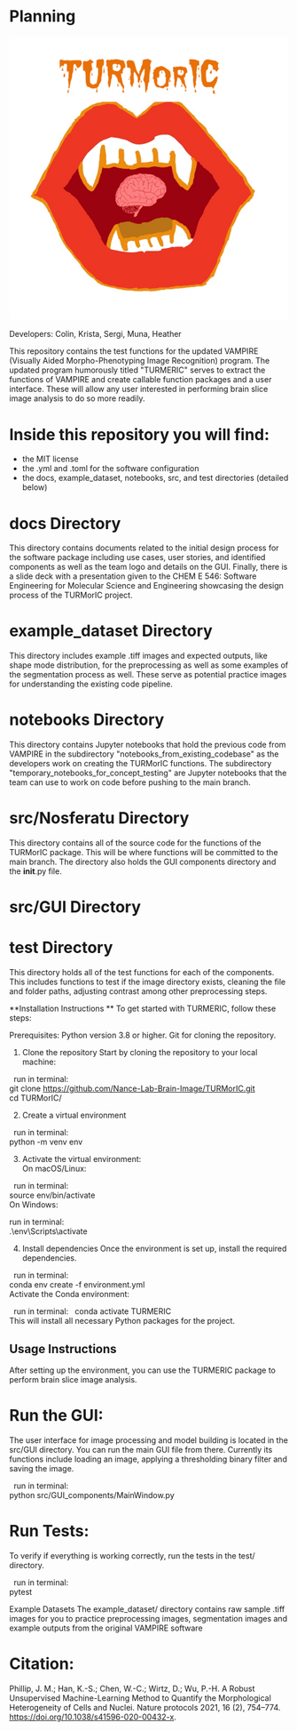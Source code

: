 # Planning

![logo](docs/TURMorIC.png)

Developers: Colin, Krista, Sergi, Muna, Heather

This repository contains the test functions for the updated VAMPIRE (Visually Aided Morpho-Phenotyping Image Recognition) program. The updated program humorously titled "TURMERIC" serves to extract the functions of VAMPIRE and create callable function packages and a user interface. These will allow any user interested in performing brain slice image analysis to do so more readily.

# Inside this repository you will find:
- the MIT license
- the .yml and .toml for the software configuration
- the docs, example_dataset, notebooks, src, and test directories (detailed below)

# docs Directory 
This directory contains documents related to the initial design process for the software package including use cases, user stories, and identified components as well as the team logo and details on the GUI. Finally, there is a slide deck with a presentation given to the CHEM E 546: Software Engineering for Molecular Science and Engineering showcasing the design process of the TURMorIC project.

# example_dataset Directory
This directory includes example .tiff images and expected outputs, like shape mode distribution, for the preprocessing as well as some examples of the segmentation process as well. These serve as potential practice images for understanding the existing code pipeline.

# notebooks Directory 
This directory contains Jupyter notebooks that hold the previous code from VAMPIRE in the subdirectory "notebooks_from_existing_codebase" as the developers work on creating the TURMorIC functions. The subdirectory "temporary_notebooks_for_concept_testing" are Jupyter notebooks that the team can use to work on code before pushing to the main branch.

# src/Nosferatu Directory 
This directory contains all of the source code for the functions of the TURMorIC package. This will be where functions will be committed to the main branch. The directory also holds the GUI components directory and the __init__.py file.
#  src/GUI Directory

# test Directory 
This directory holds all of the test functions for each of the components. This includes functions to test if the image directory exists, cleaning the file and folder paths, adjusting contrast among other preprocessing steps.

**Installation Instructions **
To get started with TURMERIC, follow these steps:

Prerequisites:
Python version 3.8 or higher.
Git for cloning the repository.

1. Clone the repository
Start by cloning the repository to your local machine:

&nbsp;
run in terminal:
&nbsp;    
git clone https://github.com/Nance-Lab-Brain-Image/TURMorIC.git
&nbsp;  
cd TURMorIC/
&nbsp;  

2. Create a virtual environment

&nbsp;
run in terminal:
&nbsp;  
python -m venv env
&nbsp;  

3. Activate the virtual environment:
&nbsp;  
On macOS/Linux:

&nbsp;
run in terminal:
&nbsp;   
source env/bin/activate
&nbsp;  
On Windows:
&nbsp;

run in terminal:
&nbsp;   
.\env\Scripts\activate
&nbsp;  

4. Install dependencies
Once the environment is set up, install the required dependencies.

&nbsp;
run in terminal:
&nbsp;  
conda env create -f environment.yml
&nbsp;  
Activate the Conda environment:  

&nbsp;
run in terminal:
&nbsp; 
conda activate TURMERIC
&nbsp;  
This will install all necessary Python packages for the project.

## **Usage Instructions**
After setting up the environment, you can use the TURMERIC package to perform brain slice image analysis.

# Run the GUI:
The user interface for image processing and model building is located in the src/GUI directory. You can run the main GUI file from there. Currently its functions include loading an image, applying a thresholding binary filter and saving the image.

&nbsp;
run in terminal:
&nbsp;    
python src/GUI_components/MainWindow.py

# Run Tests:
To verify if everything is working correctly, run the tests in the test/ directory.

&nbsp;
run in terminal:
&nbsp;    
pytest

Example Datasets
The example_dataset/ directory contains raw sample .tiff images for you to practice preprocessing images, segmentation images and example outputs from the original VAMPIRE software

# Citation:
Phillip, J. M.; Han, K.-S.; Chen, W.-C.; Wirtz, D.; Wu, P.-H. A Robust Unsupervised Machine-Learning Method to Quantify the Morphological Heterogeneity of Cells and Nuclei. Nature protocols 2021, 16 (2), 754–774. https://doi.org/10.1038/s41596-020-00432-x.
‌
